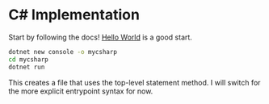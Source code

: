 # C\# Implementation

Start by following the docs!
[Hello World](https://learn.microsoft.com/en-gb/dotnet/core/get-started) is a good start.

```bash
dotnet new console -o mycsharp
cd mycsharp
dotnet run
```

This creates a file that uses the top-level statement method.
I will switch for the more explicit entrypoint syntax for now.
